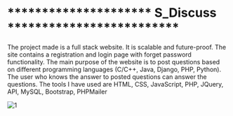 # ********************* S_Discuss *************************

The project made is a full stack website. It is scalable and future-proof. The site contains a registration  and login page with forget password functionality. The main purpose of the website is to post questions based on different programming languages (C/C++, Java, Django, PHP, Python). The user who knows the answer to posted questions can answer the questions. The tools I have used are HTML, CSS, JavaScript, PHP, JQuery, API, MySQL, Bootstrap, PHPMailer

![1](https://github.com/Sumit-me/Discuss/assets/98024836/92d3debb-626a-4d40-a969-e131337a48ea)

